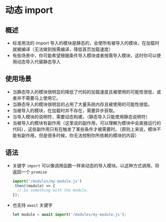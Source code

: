 # 动态 import

## 概述

+ 标准用法的 import 导入的模块是静态的，会使所有被导入的模块，在加载时就被编译（无法做到按需编译，降低首页加载速度）
+ 有些场景中，你可能希望根据条件导入模块或者按需导入模块，这时你可以使用动态导入代替静态导入

## 使用场景

+ 当静态导入的模块很明显的降低了代码的加载速度且被使用的可能性很低，或者并不需要马上使用它。
+ 当静态导入的模块很明显的占用了大量系统内存且被使用的可能性很低。
+ 当被导入的模块，在加载时并不存在，需要异步获取。
+ 当导入模块的说明符，需要动态构建。（静态导入只能使用静态说明符）
+ 当被导入的模块有副作用（这里说的副作用，可以理解为模块中会直接运行的代码），这些副作用只有在触发了某些条件才被需要时。（原则上来说，模块不能有副作用，但是很多时候，你无法控制你所依赖的模块的内容）

## 语法

+ 关键字 `import` 可以像调用函数一样来动态的导入模块。以这种方式调用，将返回一个 `promise`

  ```js
  import('/modules/my-module.js')
  .then((module) => {
    // Do something with the module.
  });
  ```

+ 也支持 `await` 关键字

  ```js
  let module = await import('/modules/my-module.js');
  ```
